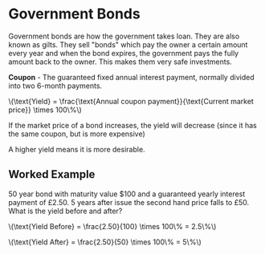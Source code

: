 # Government Bonds #
Government bonds are how the government takes loan. They are also known as gilts.
They sell "bonds" which pay the owner a certain amount every year and when the bond expires, the government pays the fully amount back to the owner.
This makes them very safe investments.

**Coupon** - The guaranteed fixed annual interest payment, normally divided into two 6-month payments.

\\(\text{Yield} = \frac{\text{Annual coupon payment}}{\text{Current market price}} \times 100\\%\\)

If the market price of a bond increases, the yield will decrease (since it has the same coupon, but is more expensive)

A higher yield means it is more desirable.

## Worked Example ##
50 year bond with maturity value $100 and a guaranteed yearly interest payment of £2.50. 5 years after issue the second hand price
falls to £50.
What is the yield before and after?

\\(\text{Yield Before} = \frac{2.50}{100} \times 100\\% = 2.5\\%\\)

\\(\text{Yield After} = \frac{2.50}{50} \times 100\\% = 5\\%\\)
